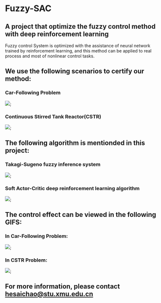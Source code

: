 # Fuzzy-SAC

## A project that optimize the fuzzy control method with deep reinforcement learning
Fuzzy control System is optimized with the assistance of neural network trained by reinforcement learning, and this method can be applied to real process and most of nonlinear control tasks.
## We use the following scenarios to certify our method:
### Car-Following Problem
<image src="Pictures/图片2.png">;
### Continuous Stirred Tank Reactor(CSTR)
<image src="Pictures/图片1.png">;
## The following algorithm is mentionded in this project:
### Takagi-Sugeno fuzzy inference system
<image src="Pictures/Fuzzy Control System.png">;
### Soft Actor-Critic deep reinforcement learning algorithm
<image src="Pictures/Actor-Critic.png">;
## The control effect can be viewed in the following GIFS:
### In Car-Following Problem:
<image src="Pictures/fig7.png">;
### In CSTR Problem:
<image src="Pictures/fig12.png">;




## For more information, please contact hesaichao@stu.xmu.edu.cn
